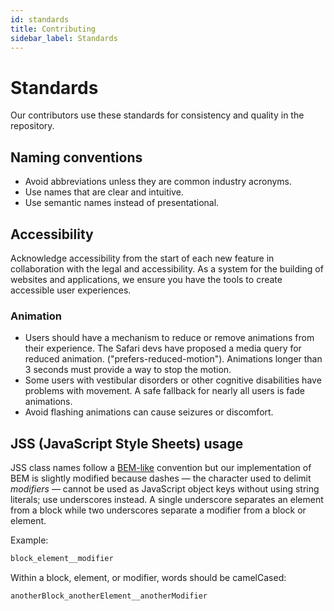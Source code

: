 ```yaml
---
id: standards
title: Contributing
sidebar_label: Standards
---
```


# Standards

Our contributors use these standards for consistency and quality in the repository.

## Naming conventions

* Avoid abbreviations unless they are common industry acronyms.
* Use names that are clear and intuitive.
* Use semantic names instead of presentational.

## Accessibility

Acknowledge accessibility from the start of each new feature in collaboration with the legal and accessibility. As a system for the building of websites and applications, we ensure you have the tools to create accessible user experiences.

### Animation

* Users should have a mechanism to reduce or remove animations from their experience. The Safari devs have proposed a media query for reduced animation. ("prefers-reduced-motion"). Animations longer than 3 seconds must provide a way to stop the motion.
* Some users with vestibular disorders or other cognitive disabilities have problems with movement. A safe fallback for nearly all users is fade animations.
* Avoid flashing animations can cause seizures or discomfort.

## JSS (JavaScript Style Sheets) usage

JSS class names follow a [BEM-like](http://getbem.com/naming/) convention but our implementation of BEM is slightly modified because dashes — the character used to delimit *modifiers* — cannot be used as JavaScript object keys without using string literals; use underscores instead. A single underscore separates an element from a block while two underscores separate a modifier from a block or element.

Example:

```html
block_element__modifier
```

Within a block, element, or modifier, words should be camelCased:

```html
anotherBlock_anotherElement__anotherModifier